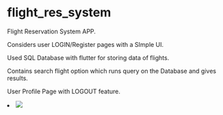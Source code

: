 # flight_res_system

Flight Reservation System APP.

Considers user LOGIN/Register pages with a SImple UI.

Used SQL Database with flutter for storing data of flights.

Contains search flight option which runs query on the Database and gives results.

User Profile Page with LOGOUT feature.

<li><img src="app-walkthrough/image_15"></li>

